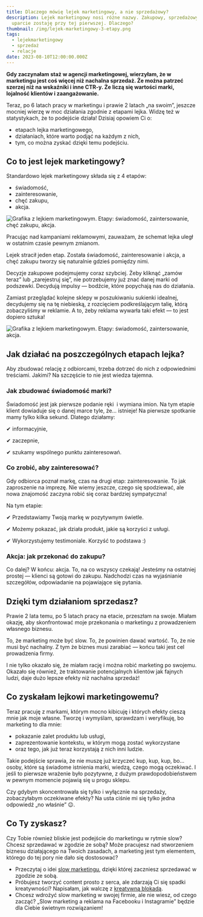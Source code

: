```yaml
---
title: Dlaczego mówię lejek marketingowy, a nie sprzedażowy?
description: Lejek marketingowy nosi różne nazwy. Zakupowy, sprzedażowy… a ja
  uparcie zostaję przy tej pierwszej. Dlaczego?
thumbnail: /img/lejek-marketingowy-3-etapy.png
tags:
  - lejekmarketingowy
  - sprzedaż
  - relacje
date: 2023-08-10T12:00:00.000Z
---
```

**Gdy zaczynałam staż w agencji marketingowej, wierzyłam, że w marketingu jest coś więcej niż nachalna sprzedaż. Że można patrzeć szerzej niż na wskaźniki i inne CTR-y. Że liczą się wartości marki, lojalność klientów i zaangażowanie.**

Teraz, po 6 latach pracy w marketingu i prawie 2 latach „na swoim”, jeszcze mocniej wierzę w moc działania zgodnie z etapami lejka. Widzę też w statystykach, że to podejście działa! Dzisiaj opowiem Ci o:

* etapach lejka marketingowego, 
* działaniach, które warto podjąć na każdym z nich,
* tym, co można zyskać dzięki temu podejściu.

## Co to jest lejek marketingowy?

Standardowo lejek marketingowy składa się z 4 etapów:

* świadomość,
* zainteresowanie,
* chęć zakupu,
* akcja.

![Grafika z lejkiem marketingowym. Etapy: świadomość, zaintersowanie, chęć zakupu, akcja.](/img/lejek-marketingowy-4-etapy.png "lejek-marketingowy-4-etapy")

Pracując nad kampaniami reklamowymi, zauważam, że schemat lejka uległ w ostatnim czasie pewnym zmianom. 

Lejek stracił jeden etap. Została świadomość, zainteresowanie i akcja, a chęć zakupu tworzy się naturalnie gdzieś pomiędzy nimi. 

Decyzje zakupowe podejmujemy coraz szybciej. Żeby kliknąć „zamów teraz” lub „zarejestruj się”, nie potrzebujemy już znać danej marki od podszewki. Decydują impulsy — bodźcie, które popychają nas do działania. 

Zamiast przeglądać kolejne sklepy w poszukiwaniu sukienki idealnej, decydujemy się na tę niebieską, z rozcięciem podkreślającym talię, którą zobaczyliśmy w reklamie. A to, żeby reklama wywarła taki efekt — to jest dopiero sztuka!

![Grafika z lejkiem marketingowym. Etapy: świadomość, zaintersowanie, akcja.](/img/lejek-marketingowy-3-etapy.png "lejek-marketingowy-3-etapy")

## Jak działać na poszczególnych etapach lejka?

Aby zbudować relację z odbiorcami, trzeba dotrzeć do nich z odpowiednimi treściami. Jakimi? Na szczęście to nie jest wiedza tajemna.

### Jak zbudować świadomość marki?

Świadomość jest jak pierwsze podanie ręki  i wymiana imion. Na tym etapie klient dowiaduje się o danej marce tyle, że… istnieje! Na pierwsze spotkanie mamy tylko kilka sekund. Dlatego działamy:

✔ informacyjnie, 

✔ zaczepnie, 

✔ szukamy wspólnego punktu zainteresowań.

### Co zrobić, aby zainteresować?

Gdy odbiorca poznał markę, czas na drugi etap: zainteresowanie. To jak zaproszenie na imprezę. Nie wiemy jeszcze, czego się spodziewać, ale nowa znajomość zaczyna robić się coraz bardziej sympatyczna! 

Na tym etapie:

✔ Przedstawiamy Twoją markę w pozytywnym świetle. 

✔ Możemy pokazać, jak działa produkt, jakie są korzyści z usługi. 

✔ Wykorzystujemy testimoniale. Korzyść to podstawa :)

### Akcja: jak przekonać do zakupu?

Co dalej? W końcu: akcja. To, na co wszyscy czekają! Jesteśmy na ostatniej prostej — klienci są gotowi do zakupu. Nadchodzi czas na wyjaśnianie szczegółów, odpowiadanie na pojawiające się pytania.

## Dzięki tym działaniom sprzedasz?

Prawie 2 lata temu, po 5 latach pracy na etacie, przeszłam na swoje. Miałam okazję, aby skonfrontować moje przekonania o marketingu z prowadzeniem własnego biznesu. 

To, że marketing może być slow. To, że powinien dawać wartość. To, że nie musi być nachalny. Z tym że biznes musi zarabiać — końcu taki jest cel prowadzenia firmy.

I nie tylko okazało się, że miałam rację i można robić marketing po swojemu. Okazało się również, że traktowanie potencjalnych klientów jak fajnych ludzi, daje dużo lepsze efekty niż nachalna sprzedaż!

## Co zyskałam lejkowi marketingowemu?

Teraz pracuję z markami, którym mocno kibicuję i których efekty cieszą mnie jak moje własne. Tworzę i wymyślam, sprawdzam i weryfikuję, bo marketing to dla mnie:

* pokazanie zalet produktu lub usługi,
* zaprezentowanie kontekstu, w którym mogą zostać wykorzystane 
* oraz tego, jak już teraz korzystają z nich inni ludzie.

Takie podejście sprawia, że nie muszę już krzyczeć kup, kup, kup, bo… osoby, które są świadome istnienia marki, wiedzą, czego mogą oczekiwać. I jeśli to pierwsze wrażenie było pozytywne, z dużym prawdopodobieństwem w pewnym momencie pojawią się u progu sklepu.

Czy gdybym skoncentrowała się tylko i wyłącznie na sprzedaży, zobaczyłabym oczekiwane efekty? Na usta ciśnie mi się tylko jedna odpowiedź „no właśnie” 😉.

## Co Ty zyskasz?

Czy Tobie również bliskie jest podejście do marketingu w rytmie slow? Chcesz sprzedawać w zgodzie ze sobą? Może pracujesz nad stworzeniem biznesu działającego na Twoich zasadach, a marketing jest tym elementem, którego do tej pory nie dało się dostosować?

* Przeczytaj o idei [slow marketingu](https://adrianna.com.pl/blog/slow-marketing-co-to/), dzięki której zaczniesz sprzedawać w zgodzie ze sobą.
* Próbujesz tworzyć content prosto z serca, ale zdarzają Ci się spadki kreatywności? Napisałam, jak walczę z [kreatywną blokadą](https://adrianna.com.pl/blog/kreatywna-blokada-jak-sobie-z-ni%C4%85-poradzi%C4%87/).
* Chcesz wdrożyć slow marketing w swojej firmie, ale nie wiesz, od czego zacząć? „Slow marketing a reklama na Facebooku i Instagramie” będzie dla Ciebie świetnym rozwiązaniem!